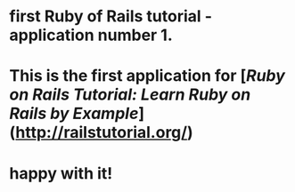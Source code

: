 # first Ruby of Rails tutorial - application number 1.

# This is the first application for [*Ruby on Rails Tutorial: Learn Ruby on Rails by Example*] (http://railstutorial.org/)

# happy with it!